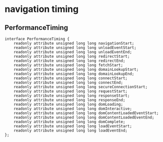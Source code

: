 # navigation timing

## PerformanceTiming

    interface PerformanceTiming {
        readonly attribute unsigned long long navigationStart;
        readonly attribute unsigned long long unloadEventStart;
        readonly attribute unsigned long long unloadEventEnd;
        readonly attribute unsigned long long redirectStart;
        readonly attribute unsigned long long redirectEnd;
        readonly attribute unsigned long long fetchStart;
        readonly attribute unsigned long long domainLookupStart;
        readonly attribute unsigned long long domainLookupEnd;
        readonly attribute unsigned long long connectStart;
        readonly attribute unsigned long long connectEnd;
        readonly attribute unsigned long long secureConnectionStart;
        readonly attribute unsigned long long requestStart;
        readonly attribute unsigned long long responseStart;
        readonly attribute unsigned long long responseEnd;
        readonly attribute unsigned long long domLoading;
        readonly attribute unsigned long long domInteractive;
        readonly attribute unsigned long long domContentLoadedEventStart;
        readonly attribute unsigned long long domContentLoadedEventEnd;
        readonly attribute unsigned long long domComplete;
        readonly attribute unsigned long long loadEventStart;
        readonly attribute unsigned long long loadEventEnd;
    };
